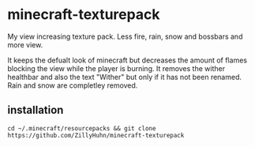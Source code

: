 # minecraft-texturepack
My view increasing texture pack. Less fire, rain, snow and bossbars and more view.

It keeps the defualt look of minecraft but decreases the amount of flames blocking the view while the player is burning.
It removes the wither healthbar and also the text "Wither" but only if it has not been renamed. Rain and snow are completley removed.

## installation

```
cd ~/.minecraft/resourcepacks && git clone https://github.com/ZillyHuhn/minecraft-texturepack
```
